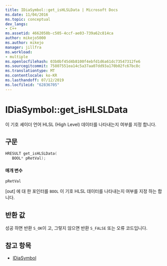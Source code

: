 ```yaml
---
title: IDiaSymbol::get_isHLSLData | Microsoft Docs
ms.date: 11/04/2016
ms.topic: conceptual
dev_langs:
- C++
ms.assetid: 4662058b-c505-4ccf-ae03-739a62c814ca
author: mikejo5000
ms.author: mikejo
manager: jillfra
ms.workload:
- multiple
ms.openlocfilehash: 03b0bf45d4b8100f4ebfd1d6a61dc73547312fe6
ms.sourcegitcommit: 75807551ea14c5a37aa07dd93a170b02fc67bc8c
ms.translationtype: MT
ms.contentlocale: ko-KR
ms.lasthandoff: 07/12/2019
ms.locfileid: "62836705"
---
```

# <a name="idiasymbolgetishlsldata"></a>IDiaSymbol::get_isHLSLData
이 기호 셰이더 언어 HLSL (High Level) 데이터를 나타내는지 여부를 지정 합니다.

## <a name="syntax"></a>구문

```C++
HRESULT get_isHLSLData(
   BOOL* pRetVal);
```

#### <a name="parameters"></a>매개 변수
 `pRetVal`

[out] 에 대 한 포인터를 `BOOL` 이 기호 HLSL 데이터를 나타내는지 여부를 지정 하는 합니다.

## <a name="return-value"></a>반환 값
 성공 하면 반환 `S_OK`이 고, 그렇지 않으면 반환 `S_FALSE` 또는 오류 코드입니다.

## <a name="see-also"></a>참고 항목
- [IDiaSymbol](../../debugger/debug-interface-access/idiasymbol.md)